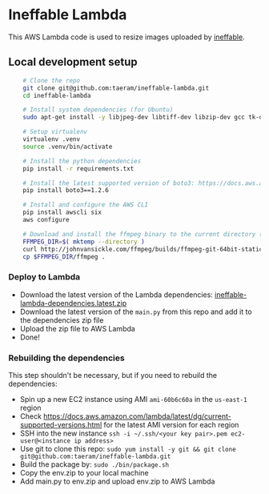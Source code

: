 # Ineffable Lambda
This AWS Lambda code is used to resize images uploaded by [ineffable](https://github.com/taeram/ineffable).

## Local development setup
```bash
    # Clone the repo
    git clone git@github.com:taeram/ineffable-lambda.git
    cd ineffable-lambda

    # Install system dependencies (for Ubuntu)
    sudo apt-get install -y libjpeg-dev libtiff-dev libzip-dev gcc tk-dev tcl-dev

    # Setup virtualenv
    virtualenv .venv
    source .venv/bin/activate

    # Install the python dependencies
    pip install -r requirements.txt

    # Install the latest supported version of boto3: https://docs.aws.amazon.com/lambda/latest/dg/current-supported-versions.html
    pip install boto3==1.2.6

    # Install and configure the AWS CLI
    pip install awscli six
    aws configure

    # Download and install the ffmpeg binary to the current directory (for converting .gif to .webm)
    FFMPEG_DIR=$( mktemp --directory )
    curl http://johnvansickle.com/ffmpeg/builds/ffmpeg-git-64bit-static.tar.xz | tar xJ --strip-components=1 -C $FFMPEG_DIR
    cp $FFMPEG_DIR/ffmpeg .
```

### Deploy to Lambda

* Download the latest version of the Lambda dependencies: [ineffable-lambda-dependencies.latest.zip](https://s3.amazonaws.com/ineffable-code/ineffable-lambda-dependencies.latest.zip)
* Download the latest version of the `main.py` from this repo and add it to the dependencies zip file
* Upload the zip file to AWS Lambda
* Done!

### Rebuilding the dependencies

This step shouldn't be necessary, but if you need to rebuild the dependencies:

* Spin up a new EC2 instance using AMI `ami-60b6c60a` in the `us-east-1` region
 * Check https://docs.aws.amazon.com/lambda/latest/dg/current-supported-versions.html for the latest AMI version for each region
* SSH into the new instance `ssh -i ~/.ssh/<your key pair>.pem ec2-user@<instance ip address>`
* Use git to clone this repo: `sudo yum install -y git && git clone git@github.com:taeram/ineffable-lambda.git`
* Build the package by: `sudo ./bin/package.sh`
* Copy the env.zip to your local machine
* Add main.py to env.zip and upload env.zip to AWS Lambda
